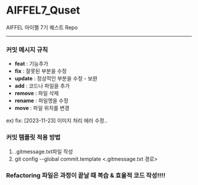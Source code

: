 # AIFFEL7_Quset
AIFFEL 아이펠 7기 퀘스트 Repo

---

### 커밋 메시지 규칙

- **feat** : 기능추가
- **fix** : 잘못된 부분을 수정
- **update** : 정상적인 부분을 수정 - 보완
- **add** : 코드나 파일을 추가
- **remove** : 파일 삭제
- **rename** : 파일명을 수정
- **move** : 파일 위치를 변경


ex) fix: [2023-11-23] 이미지 처리 에러 수정..


### 커밋 템플릿 적용 방법

1. .gitmessage.txt파일 작성
2. git config --global commit.template <.gitmessage.txt 경로>


### Refactoring 파일은 과정이 끝날 때 복습 & 효율적 코드 작성!!!!
